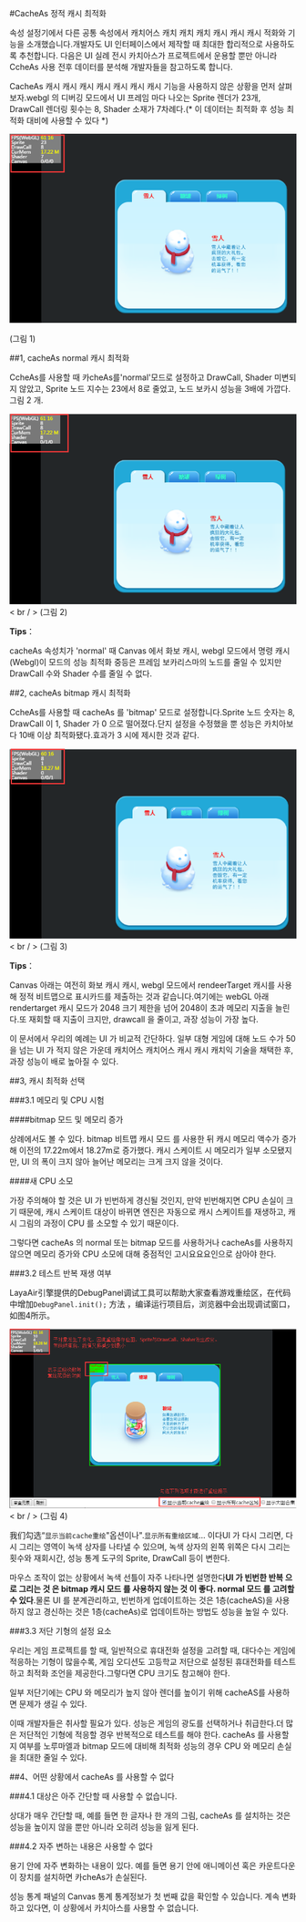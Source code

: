 #CacheAs 정적 캐시 최적화

속성 설정기에서 다른 공통 속성에서 캐치어스 캐치 캐치 캐치 캐시 캐시 캐시 적화와 기능을 소개했습니다.개발자도 UI 인터페이스에서 제작할 때 최대한 합리적으로 사용하도록 추천합니다. 다음은 UI 실례 전시 카치아스가 프로젝트에서 운용할 뿐만 아니라 CcheAs 사용 전후 데이터를 분석해 개발자들을 참고하도록 합니다.

CacheAs 캐시 캐시 캐시 캐시 캐시 캐시 캐시 기능을 사용하지 않은 상황을 먼저 살펴보자.webgl 의 디버깅 모드에서 UI 프레임 마다 나오는 Sprite 렌더가 23개, DrawCall 렌더링 횟수는 8, Shader 소재가 7차례다.(* 이 데이터는 최적화 후 성능 최적화 대비에 사용할 수 있다 *)



 ![imgage](img/1.png)<br/>

(그림 1)



##1, cacheAs normal 캐시 최적화

CcheAs를 사용할 때 카cheAs를'normal'모드로 설정하고 DrawCall, Shader 미변되지 않았고, Sprite 노드 지수는 23에서 8로 줄었고, 노드 보카시 성능을 3배에 가깝다.그림 2 개.

![图2](img/2.png)< br / > (그림 2)

**Tips**：

cacheAs 속성치가 'normal' 때 Canvas 에서 화보 캐시, webgl 모드에서 명령 캐시 (Webgl)이 모드의 성능 최적화 중등은 프레임 보카리스마의 노드를 줄일 수 있지만 DrawCall 수와 Shader 수를 줄일 수 없다.





##2, cacheAs bitmap 캐시 최적화

CcheAs를 사용할 때 cacheAs 를 'bitmap' 모드로 설정합니다.Sprite 노드 숫자는 8, DrawCall 이 1, Shader 가 0 으로 떨어졌다.단지 설정을 수정했을 뿐 성능은 카치아보다 10배 이상 최적화됐다.효과가 3 시에 제시한 것과 같다.

![图3](img/3.png)< br / > (그림 3)

**Tips**：

Canvas 아래는 여전히 화보 캐시 캐시, webgl 모드에서 rendeerTarget 캐시를 사용해 정적 비트맵으로 표시카드를 제출하는 것과 같습니다.여기에는 webGL 아래 rendertarget 캐시 모드가 2048 크기 제한을 넘어 2048이 초과 메모리 지출을 늘린다.또 재회할 때 지출이 크지만, drawcall 을 줄이고, 과장 성능이 가장 높다.

이 문서에서 우리의 예례는 UI 가 비교적 간단하다. 일부 대형 게임에 대해 노드 수가 50을 넘는 UI 가 적지 않은 가운데 캐치어스 캐치어스 캐시 캐시 캐치익 기술을 채택한 후, 과장 성능이 배로 높아질 수 있다.





##3, 캐시 최적화 선택

###3.1 메모리 및 CPU 시험

####bitmap 모드 및 메모리 증가

상례에서도 볼 수 있다. bitmap 비트맵 캐시 모드 를 사용한 뒤 캐시 메모리 액수가 증가해 이전의 17.22m에서 18.27m로 증가했다. 캐시 스케이트 시 메모리가 일부 소모됐지만, UI 의 폭이 크지 않아 늘어난 메모리는 크게 크지 않을 것이다.

####새 CPU 소모

가장 주의해야 할 것은 UI 가 빈번하게 경신될 것인지, 만약 빈번해지면 CPU 손실이 크기 때문에, 캐시 스케이트 대상이 바뀌면 엔진은 자동으로 캐시 스케이트를 재생하고, 캐시 그림의 과정이 CPU 를 소모할 수 있기 때문이다.

그렇다면 cacheAs 의 normal 또는 bitmap 모드를 사용하거나 cacheAs를 사용하지 않으면 메모리 증가와 CPU 소모에 대해 중점적인 고시요요요인으로 삼아야 한다.



###3.2 테스트 반복 재생 여부


LayaAir引擎提供的DebugPanel调试工具可以帮助大家查看游戏重绘区，在代码中增加`DebugPanel.init();` 方法 ，编译运行项目后，浏览器中会出现调试窗口，如图4所示。

![图3](img/4.png)< br / > (그림 4)


我们勾选“`显示当前cache重绘`"옵션이나".`显示所有重绘区域`… 이다UI 가 다시 그리면, 다시 그리는 영역이 녹색 상자를 나타낼 수 있으며, 녹색 상자의 왼쪽 위쪽은 다시 그리는 횟수와 재회시간, 성능 통계 도구의 Sprite, DrawCall 등이 변한다.

마우스 조작이 없는 상황에서 녹색 선틀이 자주 나타나면 설명한다**UI 가 빈번한 반복 으로 그리는 것 은 bitmap 캐시 모드 를 사용하지 않는 것 이 좋다. normal 모드 를 고려할 수 있다**.물론 UI 를 분계관리하고, 빈번하게 업데이트하는 것은 1층(cacheAS)을 사용하지 않고 경신하는 것은 1층(cacheAs)로 업데이트하는 방법도 성능을 높일 수 있다.


###3.3 저단 기형의 설정 요소

우리는 게임 프로젝트를 할 때, 일반적으로 휴대전화 설정을 고려할 때, 대다수는 게임에 적응하는 기형이 많을수록, 게임 오디션도 고등학교 저단으로 설정된 휴대전화를 테스트하고 최적화 조언을 제공한다.그렇다면 CPU 크기도 참고해야 한다.

일부 저단기에는 CPU 와 메모리가 높지 않아 렌더를 높이기 위해 cacheAS를 사용하면 문제가 생길 수 있다.

이때 개발자들은 취사할 필요가 있다. 성능은 게임의 광도를 선택하거나 취급한다.더 많은 저단적인 기형에 적응할 경우 반복적으로 테스트를 해야 한다. cacheAs 를 사용할 지 여부를 노루마엘과 bitmap 모드에 대비해 최적화 성능의 경우 CPU 와 메모리 손실을 최대한 줄일 수 있다.



##4、어떤 상황에서 cacheAs 를 사용할 수 없다

###4.1 대상은 아주 간단할 때 사용할 수 없습니다.

상대가 매우 간단할 때, 예를 들면 한 글자나 한 개의 그림, cacheAs 를 설치하는 것은 성능을 높이지 않을 뿐만 아니라 오히려 성능을 잃게 된다.

###4.2 자주 변하는 내용은 사용할 수 없다

용기 안에 자주 변화하는 내용이 있다. 예를 들면 용기 안에 애니메이션 혹은 카운트다운 이 장치를 설치하면 카cheAs가 손실된다.

성능 통계 패널의 Canvas 통계 통계정보가 첫 번째 값을 확인할 수 있습니다. 계속 변화하고 있다면, 이 상황에서 카치아스를 사용할 수 없습니다.